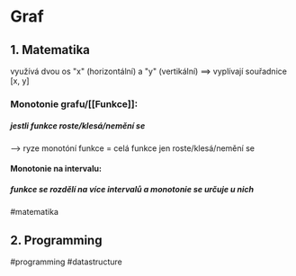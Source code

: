# Graf
## 1. Matematika
využívá dvou os "x" (horizontální) a "y" (vertikální)
==> vyplívají souřadnice [x, y]

### Monotonie grafu/[[Funkce]]:
##### jestli funkce roste/klesá/nemění se
--> ryze monotóní funkce = celá funkce jen roste/klesá/nemění se
#### Monotonie na intervalu:
##### funkce se rozdělí na více intervalů a monotonie se určuje u nich

#matematika 
## 2. Programming
#programming 
#datastructure